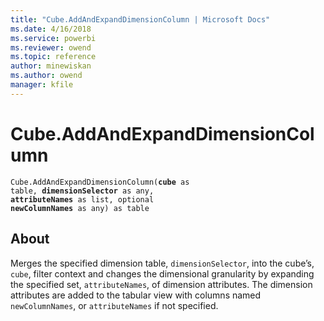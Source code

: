 ```yaml
---
title: "Cube.AddAndExpandDimensionColumn | Microsoft Docs"
ms.date: 4/16/2018
ms.service: powerbi
ms.reviewer: owend
ms.topic: reference
author: minewiskan
ms.author: owend
manager: kfile
---
```

# Cube.AddAndExpandDimensionColumn
<code>Cube.AddAndExpandDimensionColumn(**cube** as table, **dimensionSelector** as any, **attributeNames** as list, optional **newColumnNames** as any) as table</code>

## About
Merges the specified dimension table, <code>dimensionSelector</code>, into the cube’s, <code>cube</code>, filter context and changes the dimensional granularity by expanding the specified set, <code>attributeNames</code>, of dimension attributes. The dimension attributes are added to the tabular view with columns named <code>newColumnNames</code>, or <code>attributeNames</code> if not specified.
